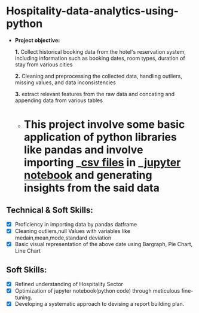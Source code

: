 # Hospitality-data-analytics-using-python
- **Project objective:** 

    **1.** Collect historical booking data from the hotel's reservation system, including information such as booking dates, room types, duration of stay from various cities

    **2.** Cleaning and preprocessing the collected data, handling outliers, missing values, and data inconsistencies

    **3.** extract relevant features from the raw data and concating and appending data from various tables 

    -  # This project involve some basic application of python libraries like pandas and involve importing _[csv files](https://github.com/lakshay-83/Hospitality-data-analytics-using-python/tree/main/datasets) in _[jupyter notebook](https://github.com/lakshay-83/Hospitality-data-analytics-using-python/blob/main/Hospitality%20Data%20Analytics.ipynb) and generating insights from the said data




## Technical & Soft Skills:
- [x]	Proficiency in importing data by pandas datframe
- [X]   Cleaning outliers,null Values with variables like medain,mean,mode,standard deviation
- [X]   Basic visual representation of the above date using Bargraph, Pie Chart, Line Chart

## Soft Skills:
- [x]	Refined understanding of Hospitality Sector
- [x]	Optimization of jupyter notebook(python code) through meticulous fine-tuning.
- [x]	Developing a systematic approach to devising a report building plan.
